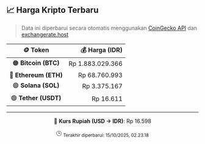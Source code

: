 

<!-- HARGA_KRIPTO -->
## 📈 Harga Kripto Terbaru

> Data ini diperbarui secara otomatis menggunakan [CoinGecko API](https://www.coingecko.com/) dan [exchangerate.host](https://exchangerate.host/)

<div align="center">

| 🪙 Token | 💰 Harga (IDR) |
|:------:|---------------:|
| 🟠 **Bitcoin (BTC)**   | Rp 1.883.029.366 |
| 🔵 **Ethereum (ETH)**  | Rp 68.760.993 |
| 🟣 **Solana (SOL)**    | Rp 3.375.167 |
| 🟢 **Tether (USDT)**   | Rp 16.611 |

---

💱 **Kurs Rupiah (USD → IDR)**: Rp 16.598

🕒 <sub>Terakhir diperbarui: 15/10/2025, 02.23.18</sub>

</div>
<!-- /HARGA_KRIPTO -->